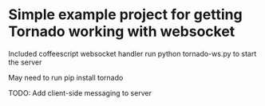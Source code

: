 # Simple example project for getting Tornado working with websocket
Included coffeescript websocket handler
run python tornado-ws.py to start the server

May need to run pip install tornado

TODO:
Add client-side messaging to server
